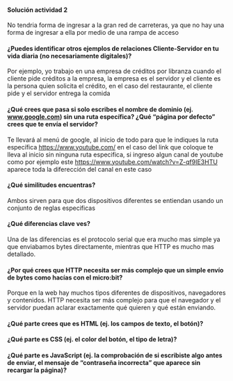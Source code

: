 #### Solución actividad 2

No tendria forma de ingresar a la gran red de carreteras, ya que no hay una forma de ingresar a ella por medio de una rampa de acceso 
#### ¿Puedes identificar otros ejemplos de relaciones Cliente-Servidor en tu vida diaria (no necesariamente digitales)? 
Por ejemplo, yo trabajo en una empresa de créditos por libranza cuando el cliente pide créditos a la empresa, la empresa es el servidor y el cliente es la persona quien solicita el crédito, en el caso del restaurante, el cliente pide y el servidor entrega la comida 
#### ¿Qué crees que pasa si solo escribes el nombre de dominio (ej. www.google.com) sin una ruta específica? ¿Qué “página por defecto” crees que te envía el servidor?
Te llevará al menú de google, al inicio de todo para que le indiques la ruta específica
https://www.youtube.com/
en el caso del link que coloque te lleva al inicio sin ninguna ruta especifica, si ingreso algun canal de youtube como por ejemplo este https://www.youtube.com/watch?v=Z-qf9IE3HTU aparece toda la diferección del canal en este caso
#### ¿Qué similitudes encuentras?
Ambos sirven para que dos dispositivos diferentes se entiendan usando un conjunto de reglas especificas 
#### ¿Qué diferencias clave ves?
Una de las diferencias es el protocolo serial que era mucho mas simple ya que enviabamos bytes directamente, mientras que HTTP es mucho mas detallado.
#### ¿Por qué crees que HTTP necesita ser más complejo que un simple envío de bytes como hacías con el micro:bit?
Porque en la web hay muchos tipos diferentes de dispositivos, navegadores y contenidos. HTTP necesita ser más complejo para que el navegador y el servidor puedan aclarar exactamente qué quieren y qué están enviando.
#### ¿Qué parte crees que es HTML (ej. los campos de texto, el botón)?

#### ¿Qué parte es CSS (ej. el color del botón, el tipo de letra)?
#### ¿Qué parte es JavaScript (ej. la comprobación de si escribiste algo antes de enviar, el mensaje de “contraseña incorrecta” que aparece sin recargar la página)?
